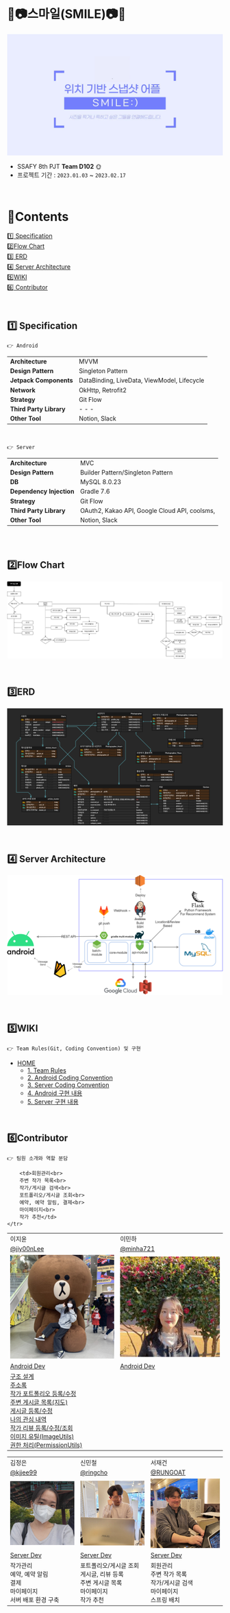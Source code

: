 # ​🧡📷스마일(​SMILE)📷🧡

![img](./image/logo.PNG.gif)


- SSAFY 8th PJT **Team D102**​ 🌞
- 프로젝트 기간 : `2023.01.03` ~ `2023.02.17`


<br>

# :green_book:​Contents

[:one:​ Specification](#one-specification)<br>
[:two:​ Flow Chart](#two-flow-chart)<br>
[:three:​ ERD](#three-erd)<br>
[:four:​ Server Architecture](#four-server-architecture)<br>
[:five:​ WIKI](#five-wiki)<br>
[:six:​ Contributor](#six-contributor)<br>




<br>

## ​:one:​ Specification
```
👉 Android
```
<table class="tg">
<tbody>
  <tr>
    <td><b>Architecture</b></td>
    <td>MVVM</td>
  </tr>
<tr>
    <td><b>Design Pattern</b></td>
<td>Singleton Pattern</td>
</tr>
<tr>
    <td><b>Jetpack Components</b></td>
<td>DataBinding, LiveData, ViewModel, Lifecycle</td>
</tr>
<tr>
    <td><b>Network</b></td>
<td>OkHttp, Retrofit2</td>
</tr>
<tr>
    <td><b>Strategy</b></td>
<td>Git Flow</td>
</tr>

<tr>
    <td><b>Third Party Library</b></td>
    <td> - - - </td>

</tr>
<tr>
    <td><b>Other Tool</b></td>
<td>Notion, Slack</td>
</tr>
</tbody>
</table>

<br>

```
👉 Server
```
<table class="tg">
<tbody>
  <tr>
    <td><b>Architecture</b></td>
    <td>MVC</td>
  </tr>
<tr>
    <td><b>Design Pattern</b></td>
<td>Builder Pattern/Singleton Pattern</td>
</tr>
<tr>
    <td><b>DB</b></td>
<td>MySQL 8.0.23</td>
</tr>
<tr>
    <td><b>Dependency Injection</b></td>
<td>Gradle 7.6</td>
</tr>
<tr>
    <td><b>Strategy</b></td>
<td>Git Flow</td>
</tr>

<tr>
    <td><b>Third Party Library</b></td>
    <td> OAuth2, Kakao API, Google Cloud API, coolsms, </td>

</tr>
<tr>
    <td><b>Other Tool</b></td>
<td>Notion, Slack</td>
</tr>
</tbody>
</table>

<br>

<br>

## :two:​ Flow Chart

![img](./image/flow_chart.png)



<br>

## :three:​ ERD

![img](./image/erd.png)



<br>

## :four:​ Server Architecture

![img](./image/server_architecture.png)



<br>

## :five:​ WIKI
```
👉 Team Rules(Git, Coding Convention) 및 구현 
```
- [HOME](https://github.com/SMILE-SSAFY/.github/wiki)
  - [1. Team Rules](https://github.com/SMILE-SSAFY/.github/wiki/1.-Team-Rules)
  - [2. Android Coding Convention](https://github.com/SMILE-SSAFY/.github/wiki/2.-Android-Coding-Convention)
  - [3. Server Coding Convention](https://github.com/SMILE-SSAFY/.github/wiki/3.-Server-Coding-Convention)
  - [4. Android 구현 내용](https://github.com/SMILE-SSAFY/.github/wiki/4.-Android-Content)
  - [5. Server 구현 내용](https://github.com/SMILE-SSAFY/.github/wiki/5.-Server-Content)


<br>


## :six:​ Contributor

```
👉 팀원 소개와 역할 분담
```

<table class="tg">
<tbody>
    <tr>
        <td>이지윤</td>
        <td>이민하</td>
    </tr>
    <tr>
        <td><a href="https://github.com/jiy00nLee">@jiy00nLee</a></td>
        <td><a href="https://github.com/minha721">@minha721</a></td>
    </tr>
    <tr>
        <td><img src="./image/profile_jiyun.jpeg" width="300px"/></td>
        <td><img src="./image/profile_minha.jpeg" width="300px"/></td>
    </tr>
    <tr>
        <td><a href="https://github.com/SMILE-SSAFY/.github/wiki/4.-Android-Content">Android Dev</a></td>
        <td><a href="https://github.com/SMILE-SSAFY/.github/wiki/4.-Android-Content">Android Dev</a></td>
    </tr>
    <tr>
        <td><a href="https://github.com/SMILE-SSAFY/.github/wiki/4.4.0-구조%20설계">구조 설계</a><br>
        <a href="https://github.com/SMILE-SSAFY/.github/wiki/4.4.4-주소록">주소록</a><br>
        <a href="https://github.com/SMILE-SSAFY/.github/wiki/4.4.5-작가%20포트폴리오">작가 포트폴리오 등록/수정</a><br>
        <a href="https://github.com/SMILE-SSAFY/.github/wiki/4.4.6-게시글%20및%20지도">주변 게시글 목록(지도)</a><br>
        <a href="https://github.com/SMILE-SSAFY/.github/wiki/4.4.6-게시글%20및%20지도">게시글 등록/수정</a><br>
        <a href="https://github.com/SMILE-SSAFY/.github/wiki/4.4.9-나의%20관심%20내역">나의 관심 내역</a><br>
        <a href="https://github.com/SMILE-SSAFY/.github/wiki/4.4.11-작가%20리뷰">작가 리뷰 등록/수정/조회</a><br>
        <a href="https://github.com/SMILE-SSAFY/.github/wiki/4.4.12-이미지%20유틸">이미지 유틸(ImageUtils)</a><br>
        <a href="https://github.com/SMILE-SSAFY/.github/wiki/4.4.13-권한%20처리">권한 처리(PermissionUtils)</a><br></td>
      
        <td>회원관리<br>
        주변 작가 목록<br>
        작가/게시글 검색<br>
        포트폴리오/게시글 조회<br>
        예약, 예약 알림, 결제<br>
        마이페이지<br>
        작가 추천</td>
    </tr>
</tbody>
</table>
<table class="tg">
<tbody>
    <tr>
        <td>김정은</td>
        <td>신민철</td>
        <td>서재건</td>
    </tr>
    <tr>
        <td><a href="https://github.com/kjjee99">@kjjee99</a></td>
        <td><a href="https://github.com/ringcho">@ringcho</a></td>
        <td><a href="https://github.com/RUNGOAT">@RUNGOAT</a></td>
    </tr>
    <tr>
        <td><img src="./image/profile_jungeun.jpeg" width="300px"/></td>
        <td><img src="./image/profile_ppitibbaticuttie_minchul.jpeg" width="300px"/></td>
        <td><img src="./image/profile_jaegun.jpeg" width="300px"/></td>
    </tr>
    <tr>
        <td><a href="https://github.com/SMILE-SSAFY/.github/wiki/5.-Server-Content">Server Dev</a></td>
        <td><a href="https://github.com/SMILE-SSAFY/.github/wiki/5.-Server-Content">Server Dev</a></td>
        <td><a href="https://github.com/SMILE-SSAFY/.github/wiki/5.-Server-Content">Server Dev</a></td>
    </tr>
    <tr>
        <td>작가관리<br>
        예약, 예약 알림<br>
        결제<br>
        마이페이지<br>
        서버 배포 환경 구축</td>
        <td>포트폴리오/게시글 조회<br>
        게시글, 리뷰 등록<br>
        주변 게시글 목록<br>
        마이페이지<br>
        작가 추천</td>
        <td>회원관리<br>
        주변 작가 목록<br>
        작가/게시글 검색<br>
        마이페이지<br>
        스프링 배치</td>
    </tr>
</tbody>
</table>


